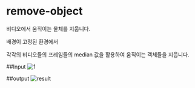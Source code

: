 # remove-object

비디오에서 움직이는 물체를 지웁니다.

배경이 고정된 환경에서 

각각의 비디오들의 프레임들의 median 값을 활용하여 움직이는 객체들을 지웁니다.

##Input
![1](https://user-images.githubusercontent.com/17982163/115119253-64f2ef80-9fe2-11eb-9b47-7effc8db9d9b.gif)

##output
![result](https://user-images.githubusercontent.com/17982163/115119320-b1d6c600-9fe2-11eb-845f-9567714a9262.png)


